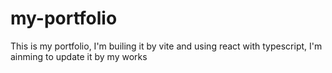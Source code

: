# my-portfolio
This is my portfolio, I'm builing it by vite and using react with typescript, I'm ainming to update it by my works
